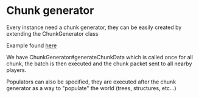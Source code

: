 # Chunk generator

Every instance need a chunk generator, they can be easily created by extending the ChunkGenerator class

Example found [here](https://github.com/Minestom/Minestom/tree/master/src/test/java/demo/generator/NoiseTestGenerator.java)

We have ChunkGenerator#generateChunkData which is called once for all chunk, the batch is then executed and the chunk packet sent to all nearby players.

Populators can also be specified, they are executed after the chunk generator as a way to "populate" the world (trees, structures, etc...)
